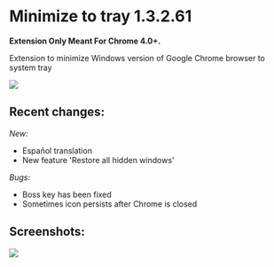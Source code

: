 # Minimize to tray 1.3.2.61 #

**Extension Only Meant For Chrome 4.0+.**

Extension to minimize Windows version of Google Chrome browser to system tray

<img src='http://sites.google.com/site/minimizechrometotray/_/rsrc/1256473316626/home/icon.gif' />

## Recent changes: ##
_New:_
  * Español translation
  * New feature 'Restore all hidden windows'

_Bugs:_
  * Boss key has been fixed
  * Sometimes icon persists after Chrome is closed

## Screenshots: ##
<img src='http://sites.google.com/site/minimizechrometotray/home/options.gif' />